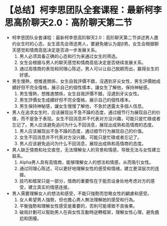 # 【总结】柯李思团队全套课程：最新柯李思高阶聊天2.0：高阶聊天第二节

-   柯李思团队全套课程：最新柯李思高阶聊天2.0：高阶聊天第二节讲述男人邀约女生时的心态，女生首先会筛选男人，要避免被认为是β男。女生会根据聊天感觉和情商高低决定是否进一步发展关系。
    1.  男人必须具备正确的心态和行为来通过女生的筛选。
    2.  女生会根据与男人的聊天感觉和情商高低决定是否继续发展关系。
    3.  通过高情商的表现和同理心陈述，男人可以让自己脱颖而出，赢得女生的好感。
-   男生慢熱，想推進關係，女生自我評價不錯，沒遇到牙尖女性，男生評價她成績好但不完全復格，展示自己的個性樣本，讓女生了解他，保持神秘感。
    1.  男生慢熱，想推進關係，女生自我評價不錯，沒遇到牙尖女性。
    2.  男生評價女生成績好但不完全復格，展示自己的個性樣本。
    3.  男生保持神秘感，讓女生慢慢了解他，不急於透露太多個人信息。
-   男人在追求女生时，应该展现出不急不躁的态度，通过细节行为展现自己的价值，而不是急于表现。女生不回消息并不代表对方没兴趣，可能只是忙碌或者忘记了。男人应该避免追问为什么不回消息，展现出成熟和高情商的态度。
    1.  男人应该展现出不急不躁的态度，通过细节行为展现自己的价值。
    2.  女生不回消息并不代表对方没兴趣，可能只是忙碌或者忘记了。
    3.  男人应该避免追问为什么不回消息，展现出成熟和高情商的态度。
-   男人缺乏情商和社交直觉，无法理解女人的背景和情感，导致无法与女性建立联系。
    1.  Alpha男人具有高情商，能够理解女人的想法和情感，从而吸引女性。
    2.  通过同理心陈述，可以更好地理解女性的感受和情绪，建立更深层次的连接。
    3.  技巧和框架只是一部分，情商的重要性在于能否设身处地考虑对方的感受，建立真实的情感连接。
-   男人需要理解女人的想法和感受，不能只強勢而忽略女性的顧慮和感受。
    1.  女人希望男人強勢，但也擔心男人無法理解她的感受和行為。
    2.  平衡強勢和理解女性感受是重要的，否則可能導致不良後果。
    3.  破局計劃可以幫助男人在與女性互動時逆轉框架，理解女性心理，避免尷尬和困擾。
